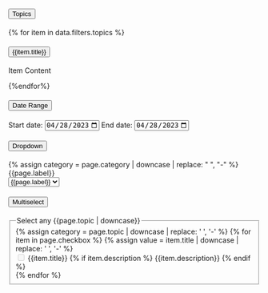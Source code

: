 <div class="usa-accordion accordion">
  <h4 class="usa-accordion__heading">
    <button
      class="usa-accordion__button"
      aria-expanded="true"
      aria-controls="a1"
    >
      Topics
    </button>
  </h4>
  <div id="a1" class="usa-accordion__content usa-prose">
    <div class="usa-accordion accordion">
        {% for item in data.filters.topics %}
            <h4 class="usa-accordion__heading">
            <button
              class="usa-accordion__button"
              aria-expanded="true"
              aria-controls="a1"
            >
              {{item.title}}
            </button>
            </h4>
            <div id="b{{forloop.index}}" class="usa-accordion__content usa-prose">
              <p>Item Content</p>
            </div>
        {%endfor%}
    </div>
  </div>
  <h4 class="usa-accordion__heading">
    <button
      class="usa-accordion__button"
      aria-expanded="false"
      aria-controls="a2"
    >
      Date Range
    </button>
  </h4>
  <div id="a2" class="usa-accordion__content usa-prose">
    <label for="start">Start date:</label>
    <input type="date" id="start" name="date-start"
          value="2023-04-28"
          min="1960-04-28" max="2023-04-28">
    </input>
    <label for="start">End date:</label>
    <input type="date" id="end" name="date-end"
          value="2023-04-28"
          min="1960-04-28" max="2023-04-28">
    </input>
  </div>
  <h4 class="usa-accordion__heading">
    <button
      class="usa-accordion__button"
      aria-expanded="false"
      aria-controls="a3"
    >
      Dropdown
    </button>
  </h4>
  <div id="a3" class="usa-accordion__content usa-prose">
    {% assign category = page.category | downcase | replace: " ", "-" %}
    <label class="usa-label" for="{{category}}">{{page.label}}</label>
    <div class="usa-combo-box">
    <select class="usa-select" name="{{category}}" id="{{category}}">
        <option value>{{page.label}}</option>
        {% for item in page.list %}
        {% assign value = item.value %}
        <option value="{{value | downcase}}">{{value}}</option>
        {% endfor %}
    </select>
    </div>
  </div>
  <h4 class="usa-accordion__heading">
    <button
      class="usa-accordion__button"
      aria-expanded="false"
      aria-controls="a4"
    >
      Multiselect
    </button>
  </h4>
  <div id="a4" class="usa-accordion__content usa-prose">
    <form class="usa-form">
        <fieldset class="usa-fieldset">
        <legend class="usa-legend">Select any {{page.topic | downcase}}</legend>
        {% assign category = page.topic | downcase | replace: ' ', '-' %}
        {% for item in page.checkbox %}
        {% assign value = item.title | downcase | replace: ' ', '-' %}
        <div class="usa-checkbox">
            <input
                {% if item.description %}
                class="usa-checkbox__input usa-checkbox__input--tile"
            {% else %}
                class="usa-checkbox__input"
            {% endif %}
            id="check-{{value}}"
            type="checkbox"
            name="{{category}}"
            value="{{value}}"
            {% if item.disabled %}
                disabled="disabled"
            {% endif %}
            />
            <label class="usa-checkbox__label" for="check-{{value}}">
                {{item.title}}
                {% if item.description %}
                    <span class="usa-checkbox__label-description">
                        {{item.description}}
                    </span>
                {% endif %}
            </label>
        </div>
        {% endfor %}
        </fieldset>
    </form>
  </div>
</div>

